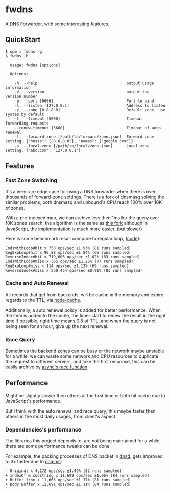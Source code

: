# fwdns

A DNS Forwarder, with some interesting features.

## QuickStart

```
$ npm i fwdns -g
$ fwdns -h

  Usage: fwdns [options]

  Options:

    -h, --help                                       output usage information
    -V, --version                                    output the version number
    -p, --port [6666]                                Port to bind
    -l, --listen [127.0.0.1]                         Address to listen
    -z, --zone [8.8.8.8]                             Default zone, use system by default
    -t, --timeout [5000]                             Timeout forwarding requests
    --renew-timeout [3600]                           Timeout of auto renewal
    -f, --forward-zone [/path/to/forward/zone.json]  Forward zone setting, {"hosts": ["8.8.8.8"], "names": ["google.com"]}
    -s, --local-zone [/path/to/local/zone.json]      Local zone setting, {"abc.com": "127.0.0.1"}
```

## Features

### Fast Zone Switching

It's a very rare edge case for using a DNS forwarder when there is over thousands
of forward-zone settings. There is [a fork of dnsmasq](https://github.com/infinet/dnsmasq) solving the similar problems, both dnsmasq and unbound's CPU reach 100% over 10K of zones.

With a pre-indexed map, we can archive less then 1ms for the query over 10K zones
search, the algorithm is the same as [this fork](https://github.com/infinet/dnsmasq)
although in JavaScript, the [implementation](https://github.com/yyfrankyy/fwdns/blob/master/zone.js)
is much more easier. (but slower)

Here is some benchmark result compare to regular loop, ([code](https://github.com/yyfrankyy/fwdns/blob/master/bench/zone.js)):

```
EndsWithLoop#hit x 758 ops/sec ±1.93% (81 runs sampled)
RegExpLoop#hit x 90.88 ops/sec ±1.84% (66 runs sampled)
ReverseIndex#hit x 719,606 ops/sec ±1.02% (83 runs sampled)
EndsWithLoop#miss x 365 ops/sec ±1.26% (77 runs sampled)
RegExpLoop#miss x 114 ops/sec ±1.12% (69 runs sampled)
ReverseIndex#miss x 560,464 ops/sec ±0.91% (83 runs sampled)
```

### Cache and Auto Renewal

All records that get from backends, will be cache in the memory and expire
regards to the TTL, via [node-cache](https://github.com/ptarjan/node-cache).

Additionally, a auto renewal policy is added for better performance. When the
item is added to the cache, the timer start to renew the result in the right
time if possible, right time means 0.8 of TTL, and when the query is not being
seen for an hour, give up the next renewal.

### Race Query

Sometimes the backend zones can be busy or the network maybe unstable for a
while, we can waste some network and CPU resources to duplicate the request to
different servers, and take the first response, this can be easily archive by
[async's race function](https://caolan.github.io/async/docs.html#race).

## Performance

Might be slightly slower then others at the first time or both hit cache due to
JavaScript's performance.

But I think with the auto renewal and race query, this maybe faster then others
in the most daily usages, from client's aspect.

### Dependencies's performance

The libraries this project depends to, are not being maintained for a while,
there are some performance tweaks can be done.

For example, the packing processes of DNS packet in [dnsd](https://github.com/yyfrankyy/dnsd),
gets improved to 3x faster due to [commit](https://github.com/yyfrankyy/fwdns/commit/4f28f1387669bcca8024a992ea634c4e280737ba):

```
- Original x 4,172 ops/sec ±1.49% (82 runs sampled)
+ indexOf & substring x 11,699 ops/sec ±1.06% (84 runs sampled)
+ Buffer.from x 11,663 ops/sec ±1.17% (81 runs sampled)
+ Body Buffer x 12,691 ops/sec ±1.11% (84 runs sampled)
```
